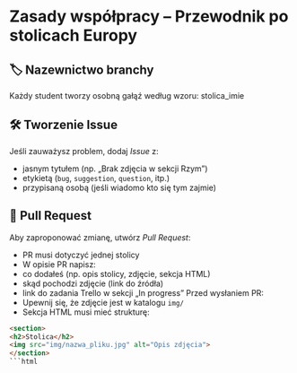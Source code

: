 # Zasady współpracy – Przewodnik po stolicach Europy

## 🏷️ Nazewnictwo branchy

Każdy student tworzy osobną gałąź według wzoru:
stolica_imie

## 🛠️ Tworzenie Issue

Jeśli zauważysz problem, dodaj *Issue* z:
- jasnym tytułem (np. „Brak zdjęcia w sekcji Rzym”)
- etykietą (`bug`, `suggestion`, `question`, itp.)
- przypisaną osobą (jeśli wiadomo kto się tym zajmie)

## 🔀 Pull Request

Aby zaproponować zmianę, utwórz *Pull Request*:
- PR musi dotyczyć jednej stolicy
- W opisie PR napisz:
- co dodałeś (np. opis stolicy, zdjęcie, sekcja HTML)
- skąd pochodzi zdjęcie (link do źródła)
- link do zadania Trello w sekcji „In progress”
Przed wysłaniem PR:
- Upewnij się, że zdjęcie jest w katalogu `img/`
- Sekcja HTML musi mieć strukturę:
```html
<section>
<h2>Stolica</h2>
<img src="img/nazwa_pliku.jpg" alt="Opis zdjęcia">
</section>
```html